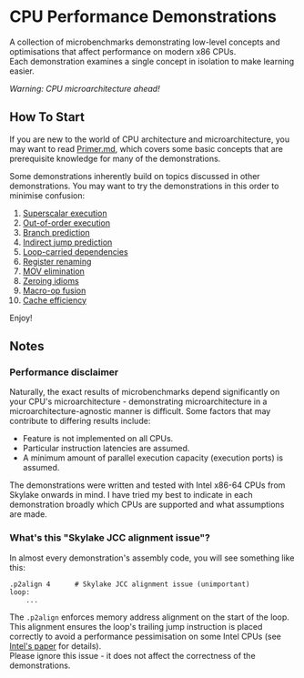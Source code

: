 # CPU Performance Demonstrations

A collection of microbenchmarks demonstrating low-level concepts and optimisations that affect performance on modern x86 CPUs.  
Each demonstration examines a single concept in isolation to make learning easier.

*Warning: CPU microarchitecture ahead!*

## How To Start

If you are new to the world of CPU architecture and microarchitecture, you may want to read [Primer.md](Primer.md), which covers some basic concepts that are prerequisite knowledge for many of the demonstrations.

Some demonstrations inherently build on topics discussed in other demonstrations. You may want to try the demonstrations in this order to minimise confusion:

1. [Superscalar execution](superscalar-execution)
2. [Out-of-order execution](out-of-order-execution)
3. [Branch prediction](branch-prediction)
4. [Indirect jump prediction](indirect-jump-prediction)
5. [Loop-carried dependencies](loop-carried-dependency)
6. [Register renaming](register-renaming)
7. [MOV elimination](mov-elimination)
8. [Zeroing idioms](zeroing-idiom)
9. [Macro-op fusion](macro-fusion)
10. [Cache efficiency](cache-efficiency)

Enjoy!

## Notes

### Performance disclaimer

Naturally, the exact results of microbenchmarks depend significantly on your CPU's microarchitecture - demonstrating microarchitecture in a microarchitecture-agnostic manner is difficult. Some factors that may contribute to differing results include:

- Feature is not implemented on all CPUs.
- Particular instruction latencies are assumed.
- A minimum amount of parallel execution capacity (execution ports) is assumed.

The demonstrations were written and tested with Intel x86-64 CPUs from Skylake onwards in mind. I have tried my best to indicate in each demonstration broadly which CPUs are supported and what assumptions are made.

### What's this "Skylake JCC alignment issue"?

In almost every demonstration's assembly code, you will see something like this:

```
.p2align 4      # Skylake JCC alignment issue (unimportant)
loop:
    ...
```

The `.p2align` enforces memory address alignment on the start of the loop. This alignment ensures the loop's trailing jump instruction is placed correctly to avoid a performance pessimisation on some Intel CPUs (see [Intel's paper](https://www.intel.com/content/dam/support/us/en/documents/processors/mitigations-jump-conditional-code-erratum.pdf) for details).  
Please ignore this issue - it does not affect the correctness of the demonstrations.
